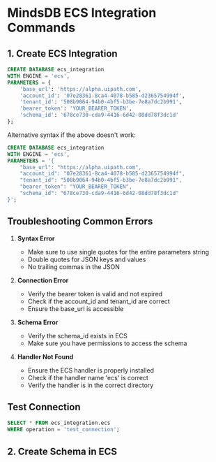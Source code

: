 # MindsDB ECS Integration Commands

## 1. Create ECS Integration
```sql
CREATE DATABASE ecs_integration
WITH ENGINE = 'ecs',
PARAMETERS = {
    'base_url': 'https://alpha.uipath.com',
    'account_id': '07e28361-8ca4-4078-b585-d2365754994f',
    'tenant_id': '508b9064-94b0-4bf5-b3be-7e8a7dc2b991',
    'bearer_token': 'YOUR_BEARER_TOKEN',
    'schema_id': '678ce730-cda9-4416-6d42-08dd78f3dc1d'
};
```

Alternative syntax if the above doesn't work:
```sql
CREATE DATABASE ecs_integration
WITH ENGINE = 'ecs',
PARAMETERS = '{
    "base_url": "https://alpha.uipath.com",
    "account_id": "07e28361-8ca4-4078-b585-d2365754994f",
    "tenant_id": "508b9064-94b0-4bf5-b3be-7e8a7dc2b991",
    "bearer_token": "YOUR_BEARER_TOKEN",
    "schema_id": "678ce730-cda9-4416-6d42-08dd78f3dc1d"
}';
```

## Troubleshooting Common Errors

1. **Syntax Error**
   - Make sure to use single quotes for the entire parameters string
   - Double quotes for JSON keys and values
   - No trailing commas in the JSON

2. **Connection Error**
   - Verify the bearer token is valid and not expired
   - Check if the account_id and tenant_id are correct
   - Ensure the base_url is accessible

3. **Schema Error**
   - Verify the schema_id exists in ECS
   - Make sure you have permissions to access the schema

4. **Handler Not Found**
   - Ensure the ECS handler is properly installed
   - Check if the handler name 'ecs' is correct
   - Verify the handler is in the correct directory

## Test Connection
```sql
SELECT * FROM ecs_integration.ecs
WHERE operation = 'test_connection';
```

## 2. Create Schema in ECS
```